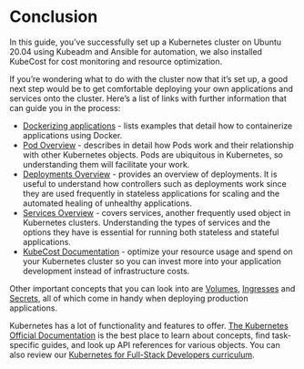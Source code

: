 # Conclusion

In this guide, you’ve successfully set up a Kubernetes cluster on Ubuntu 20.04 using Kubeadm and Ansible for automation, we also installed KubeCost for cost monitoring and resource optimization.

If you’re wondering what to do with the cluster now that it’s set up, a good next step would be to get comfortable deploying your own applications and services onto the cluster. Here’s a list of links with further information that can guide you in the process:

* [Dockerizing applications](https://docs.docker.com/engine/examples/) - lists examples that detail how to containerize applications using Docker.
* [Pod Overview](https://kubernetes.io/docs/concepts/workloads/pods/pod-overview/) - describes in detail how Pods work and their relationship with other Kubernetes objects. Pods are ubiquitous in Kubernetes, so understanding them will facilitate your work.
* [Deployments Overview](https://kubernetes.io/docs/concepts/workloads/controllers/deployment/) - provides an overview of deployments. It is useful to understand how controllers such as deployments work since they are used frequently in stateless applications for scaling and the automated healing of unhealthy applications.
* [Services Overview](https://kubernetes.io/docs/concepts/services-networking/service/) - covers services, another frequently used object in Kubernetes clusters. Understanding the types of services and the options they have is essential for running both stateless and stateful applications.
* [KubeCost Documentation](https://guide.kubecost.com/hc/en-us/articles/4407595947799-Getting-Started) - optimize your resource usage and spend on your Kubernetes cluster so you can invest more into your application development instead of infrastructure costs.

Other important concepts that you can look into are [Volumes](https://kubernetes.io/docs/concepts/storage/volumes/), [Ingresses](https://kubernetes.io/docs/concepts/services-networking/ingress/) and [Secrets](https://kubernetes.io/docs/concepts/configuration/secret/), all of which come in handy when deploying production applications.

Kubernetes has a lot of functionality and features to offer. [The Kubernetes Official Documentation](https://kubernetes.io/docs/) is the best place to learn about concepts, find task-specific guides, and look up API references for various objects. You can also review our [Kubernetes for Full-Stack Developers curriculum](https://www.digitalocean.com/community/curriculums/kubernetes-for-full-stack-developers).

